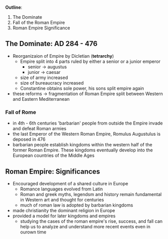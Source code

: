 **Outline**:

1. The Dominate
2. Fall of the Roman Empire
3. Roman Empire Significance

## The Dominate: AD 284 - 476

- Reorganizaion of Empire by Dicletian (**tetrarchy**)
  - Empire split into 4 parts ruled by either a senior or a junior emperor
    - senior -> augustus
    - junior -> caesar
  - size of army increased
  - size of bureaucracy increased
  - Constantine obtains sole power, his sons split empire again
- these reforms -> fragmentation of Roman Empire split between Western and Eastern Mediterranean

### Fall of Rome

- in 4th - 6th centuries 'barbarian' people from outside the Empire invade and defeat Roman armies
- the last Emperor of the Western Roman Empire, Romulus Augustulus is deposed in 476
- barbarian people establish kingdoms within the western half of the former Roman Empire. These kingdoms eventually develop into the European countries of the Middle Ages


## Roman Empire: Significances

- Encouraged development of a shared culture in Europe
  - Romance languages evolved from Latin
  - Roman and greek myths, legendsm and history remain fundamental in Western art and thought for centuries
  - much of roman law is adopted by barbarian kingdoms
- made christianity the dominant religion in Europe
- provided a model for later kingdoms and empires
  - studying the cases of the roman empire's rise, success, and fall can help us to analyze and understand more recent events even in ourown time
